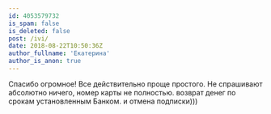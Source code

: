 ```yaml
---
id: 4053579732
is_spam: false
is_deleted: false
post: /ivi/
date: 2018-08-22T10:50:36Z
author_fullname: 'Екатерина'
author_is_anon: true
---
```


<p>Спасибо огромное! Все действительно проще простого. Не спрашивают абсолютно ничего, номер карты не полностью. возврат денег по срокам установленным Банком. и отмена подписки)))</p>
